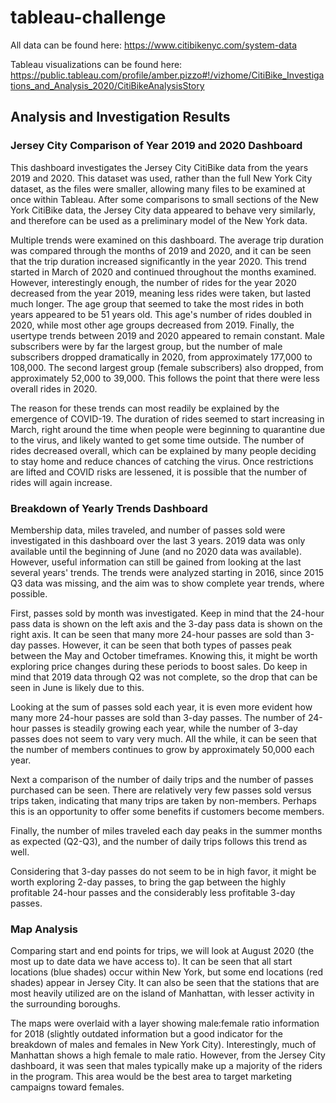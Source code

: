 # tableau-challenge

All data can be found here: https://www.citibikenyc.com/system-data

Tableau visualizations can be found here: https://public.tableau.com/profile/amber.pizzo#!/vizhome/CitiBike_Investigations_and_Analysis_2020/CitiBikeAnalysisStory

## Analysis and Investigation Results

### Jersey City Comparison of Year 2019 and 2020 Dashboard

This dashboard investigates the Jersey City CitiBike data from the years 2019 and 2020. This dataset was used, rather than the full New York City dataset, as the files were smaller, allowing many files to be examined at once within Tableau. After some comparisons to small sections of the New York CitiBike data, the Jersey City data appeared to behave very similarly, and therefore can be used as a preliminary model of the New York data.

Multiple trends were examined on this dashboard. The average trip duration was compared through the months of 2019 and 2020, and it can be seen that the trip duration increased significantly in the year 2020. This trend started in March of 2020 and continued throughout the months examined. However, interestingly enough, the number of rides for the year 2020 decreased from the year 2019, meaning less rides were taken, but lasted much longer. The age group that seemed to take the most rides in both years appeared to be 51 years old. This age's number of rides doubled in 2020, while most other age groups decreased from 2019. Finally, the usertype trends between 2019 and 2020 appeared to remain constant. Male subscribers were by far the largest group, but the number of male subscribers dropped dramatically in 2020, from approximately 177,000 to 108,000. The second largest group (female subscribers) also dropped, from approximately 52,000 to 39,000. This follows the point that there were less overall rides in 2020. 

The reason for these trends can most readily be explained by the emergence of COVID-19. The duration of rides seemed to start increasing in March, right around the time when people were beginning to quarantine due to the virus, and likely wanted to get some time outside. The number of rides decreased overall, which can be explained by many people deciding to stay home and reduce chances of catching the virus. Once restrictions are lifted and COVID risks are lessened, it is possible that the number of rides will again increase.

### Breakdown of Yearly Trends Dashboard

Membership data, miles traveled, and number of passes sold were investigated in this dashboard over the last 3 years. 2019 data was only available until the beginning of June (and no 2020 data was available). However, useful information can still be gained from looking at the last several years' trends. The trends were analyzed starting in 2016, since 2015 Q3 data was missing, and the aim was to show complete year trends, where possible.

First, passes sold by month was investigated. Keep in mind that the 24-hour pass data is shown on the left axis and the 3-day pass data is shown on the right axis. It can be seen that many more 24-hour passes are sold than 3-day passes. However, it can be seen that both types of passes peak between the May and October timeframes. Knowing this, it might be worth exploring price changes during these periods to boost sales. Do keep in mind that 2019 data through Q2 was not complete, so the drop that can be seen in June is likely due to this.

Looking at the sum of passes sold each year, it is even more evident how many more 24-hour passes are sold than 3-day passes. The number of 24-hour passes is steadily growing each year, while the number of 3-day passes does not seem to vary very much. All the while, it can be seen that the number of members continues to grow by approximately 50,000 each year.

Next a comparison of the number of daily trips and the number of passes purchased can be seen. There are relatively very few passes sold versus trips taken, indicating that many trips are taken by non-members. Perhaps this is an opportunity to offer some benefits if customers become members.

Finally, the number of miles traveled each day peaks in the summer months as expected (Q2-Q3), and the number of daily trips follows this trend as well.

Considering that 3-day passes do not seem to be in high favor, it might be worth exploring 2-day passes, to bring the gap between the highly profitable 24-hour passes and the considerably less profitable 3-day passes.

### Map Analysis

Comparing start and end points for trips, we will look at August 2020 (the most up to date data we have access to). It can be seen that all start locations (blue shades) occur within New York, but some end locations (red shades) appear in Jersey City. It can also be seen that the stations that are most heavily utilized are on the island of Manhattan, with lesser activity in the surrounding boroughs. 

The maps were overlaid with a layer showing male:female ratio information for 2018 (slightly outdated information but a good indicator for the breakdown of males and females in New York City). Interestingly, much of Manhattan shows a high female to male ratio. However, from the Jersey City dashboard, it was seen that males typically make up a majority of the riders in the program. This area would be the best area to target marketing campaigns toward females.
